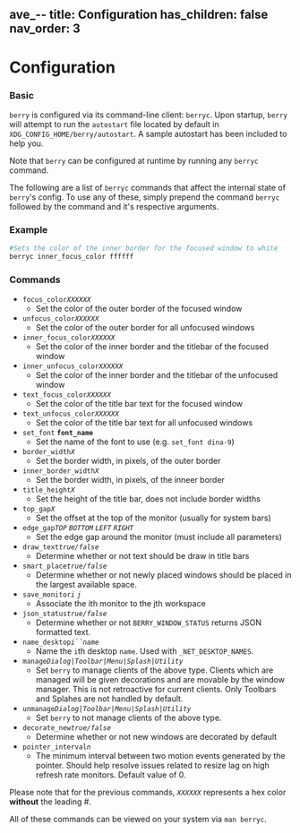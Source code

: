 ave_--
title: Configuration
has_children: false
nav_order: 3
---

# Configuration

### Basic

`berry` is configured via its command-line client: `berryc`.
Upon startup, `berry` will attempt to run the `autostart` file located by default
in `XDG_CONFIG_HOME/berry/autostart`.
A sample autostart has been included to help you.

Note that `berry` can be configured at runtime by running any `berryc` command.

The following are a list of `berryc` commands that affect the internal state of `berry`'s config.
To use any of these, simply prepend the command `berryc` followed by the command and it's respective arguments.

### Example
```python
#Sets the color of the inner border for the focused window to white
berryc inner_focus_color ffffff
```

### Commands
* `focus_color`*`XXXXXX`*
    * Set the color of the outer border of the focused window
* `unfocus_color`*`XXXXXX`*
    * Set the color of the outer border for all unfocused windows
* `inner_focus_color`*`XXXXXX`*
    * Set the color of the inner border and the titlebar of the focused window
* `inner_unfocus_color`*`XXXXXX`*
    * Set the color of the inner border and the titlebar of the unfocused window
* `text_focus_color`*`XXXXXX`*
    * Set the color of the title bar text for the focused window
* `text_unfocus_color`*`XXXXXX`*
    * Set the color of the title bar text for all unfocused windows
* `set_font` **`font_name`**
    * Set the name of the font to use (e.g. `set_font dina-9`)
* `border_width`*`X`*
    * Set the border width, in pixels, of the outer border
* `inner_border_width`*`X`*
    * Set the border width, in pixels, of the inneer border
* `title_height`*`X`*
    * Set the height of the title bar, does not include border widths
* `top_gap`*`X`*
    * Set the offset at the top of the monitor (usually for system bars)
* `edge_gap`*`TOP`* *`BOTTOM`* *`LEFT`* *`RIGHT`*
    * Set the edge gap around the monitor (must include all parameters)
* `draw_text`*`true/false`*
    * Determine whether or not text should be draw in title bars
* `smart_place`*`true/false`*
    * Determine whether or not newly placed windows should be placed in the largest available space.
* `save_monitor`*`i`* *`j`*
    * Associate the ith monitor to the jth workspace
* `json_status`*`true/false`*
    * Determine whether or not `BERRY_WINDOW_STATUS` returns JSON formatted text.
* `name_desktop`*`i``name`*
    * Name the `i`th desktop `name`. Used with `_NET_DESKTOP_NAMES`.
* `manage`*`Dialog|Toolbar|Menu|Splash|Utility`*
    * Set `berry` to manage clients of the above type. Clients which are managed will be given decorations and are movable by the window manager. This is not retroactive for current clients. Only Toolbars and Splahes are not handled by default.
* `unmanage`*`Dialog|Toolbar|Menu|Splash|Utility`*
    * Set `berry` to not manage clients of the above type. 
* `decorate_new`*`true/false`*
    * Determine whether or not new windows are decorated by default
* `pointer_interval`*`n`*
    * The minimum interval between two motion events generated by the pointer. Should help resolve issues related to resize lag on high refresh rate monitors. Default value of 0.

Please note that for the previous commands, *`XXXXXX`* represents a hex color **without** the leading #.

All of these commands can be viewed on your system via `man berryc`.
